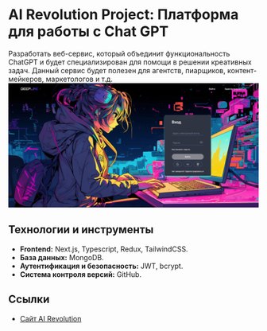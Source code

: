 # AI Revolution Project: Платформа для работы с Chat GPT

Разработать веб-сервис, который объединит функциональность ChatGPT и будет специализирован для помощи в решении креативных задач. Данный сервис будет полезен для агентств, пиарщиков, контент-мейкеров, маркетологов и т.д.
![Пример интерфейса проекта AI Revolution](./public/screen.png)
## Технологии и инструменты

- **Frontend:** Next.js, Typescript, Redux, TailwindCSS.
- **База данных:** MongoDB.
- **Аутентификация и безопасность:** JWT, bcrypt.
- **Система контроля версий:** GitHub.

## Ссылки

- [Сайт AI Revolution](https://creacraft.vercel.app/auth/login)

